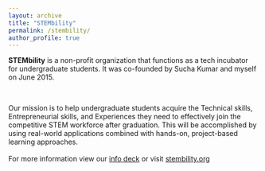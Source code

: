 ```yaml
---
layout: archive
title: "STEMbility"
permalink: /stembility/
author_profile: true
---
```


<strong>STEMbility</strong> is a non-profit organization that functions as a tech incubator for undergraduate students. It was co-founded by Sucha Kumar and myself on June 2015.<p>&nbsp;</p>
Our mission is to help undergraduate students acquire the Technical skills, Entrepreneurial skills, and Experiences they need to effectively join the competitive STEM workforce after graduation. This will be accomplished by using real-world applications combined with hands-on, project-based learning approaches.
</br>
</br>
For more information view our <a href="https://docs.google.com/presentation/d/1sNFxE-cEJE7xOTApbEAfYC9B5KRxZKlM-bxLxtIeV0E/edit?usp=sharing" target="_blank">info deck</a> or visit <a href="http://stembility.org" target="_blank">stembility.org</a>

